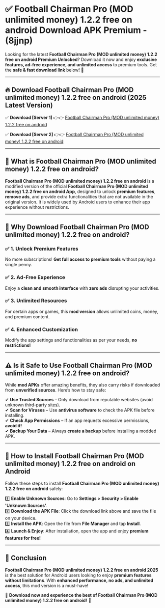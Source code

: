 
# ✅ Football Chairman Pro (MOD unlimited money) 1.2.2 free on android Download APK Premium -  (8jjnp) 

Looking for the latest **Football Chairman Pro (MOD unlimited money) 1.2.2 free on android Premium Unlocked**? Download it now and enjoy **exclusive features, ad-free experience, and unlimited access** to premium tools. Get the **safe & fast download link** below! 🚀

---

## 🔥 Download Football Chairman Pro (MOD unlimited money) 1.2.2 free on android (2025 Latest Version)

✅ **Download [Server 1]** 👉👉 [Football Chairman Pro (MOD unlimited money) 1.2.2 free on android ](https://apkcomod.com?title=Football_Chairman_Pro_(MOD_unlimited_money)_1.2.2_free_on_android)  

✅ **Download [Server 2]** 👉👉 [Football Chairman Pro (MOD unlimited money) 1.2.2 free on android ](https://apkcomod.com?title=Football_Chairman_Pro_(MOD_unlimited_money)_1.2.2_free_on_android)  


---

## 📌 What is Football Chairman Pro (MOD unlimited money) 1.2.2 free on android?

**Football Chairman Pro (MOD unlimited money) 1.2.2 free on android** is a modified version of the official **Football Chairman Pro (MOD unlimited money) 1.2.2 free on android App**, designed to unlock **premium features**, **remove ads**, and provide extra functionalities that are not available in the original version. It is widely used by Android users to enhance their app experience without restrictions.

---

## 🌟 Why Download Football Chairman Pro (MOD unlimited money) 1.2.2 free on android?

### ✅ 1. Unlock Premium Features
No more subscriptions! **Get full access to premium tools** without paying a single penny.

### ✅ 2. Ad-Free Experience
Enjoy a **clean and smooth interface** with **zero ads** disrupting your activities.

### ✅ 3. Unlimited Resources
For certain apps or games, this **mod version** allows unlimited coins, money, and premium content.

### ✅ 4. Enhanced Customization
Modify the app settings and functionalities as per your needs, **no restrictions!**

---

## ⚠️ Is it Safe to Use Football Chairman Pro (MOD unlimited money) 1.2.2 free on android?

While **mod APKs** offer amazing benefits, they also carry risks if downloaded from **unverified sources**. Here’s how to stay safe:

✔ **Use Trusted Sources** – Only download from reputable websites (avoid unknown third-party sites).  
✔ **Scan for Viruses** – Use **antivirus software** to check the APK file before installing.  
✔ **Check App Permissions** – If an app requests excessive permissions, **avoid it!**  
✔ **Backup Your Data** – Always **create a backup** before installing a modded APK.

---

## 📲 How to Install Football Chairman Pro (MOD unlimited money) 1.2.2 free on android on Android

Follow these steps to install **Football Chairman Pro (MOD unlimited money) 1.2.2 free on android** safely:

1️⃣ **Enable Unknown Sources**: Go to **Settings > Security > Enable 'Unknown Sources'**.  
2️⃣ **Download the APK File**: Click the download link above and save the file on your device.  
3️⃣ **Install the APK**: Open the file from **File Manager** and tap **Install**.  
4️⃣ **Launch & Enjoy**: After installation, open the app and enjoy **premium features for free!**

---

## 🚀 Conclusion

**Football Chairman Pro (MOD unlimited money) 1.2.2 free on android 2025** is the best solution for Android users looking to enjoy **premium features without limitations**. With **enhanced performance, no ads, and unlimited access**, this mod version is a must-have!

🔻 **Download now and experience the best of Football Chairman Pro (MOD unlimited money) 1.2.2 free on android!** 🔻


